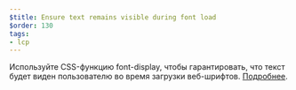 ```yaml
---
$title: Ensure text remains visible during font load
$order: 130
tags:
- lcp
---
```


Используйте CSS-функцию font-display, чтобы гарантировать, что текст будет виден пользователю во время загрузки веб-шрифтов. [Подробнее](https://web.dev/font-display/).
